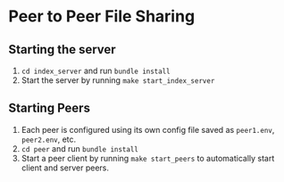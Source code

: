 # Peer to Peer File Sharing

## Starting the server

1. `cd index_server` and run `bundle install`
2. Start the server by running `make start_index_server`

## Starting Peers

1. Each peer is configured using its own config file saved as `peer1.env`, `peer2.env`, etc.
2. `cd peer` and run `bundle install`
3. Start a peer client by running `make start_peers` to automatically start client and server peers.

